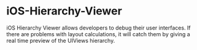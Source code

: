iOS-Hierarchy-Viewer
====================

iOS Hierarchy Viewer allows developers to debug their user interfaces. If there are problems with layout calculations, it will catch them by giving a real time preview of the UIViews hierarchy.